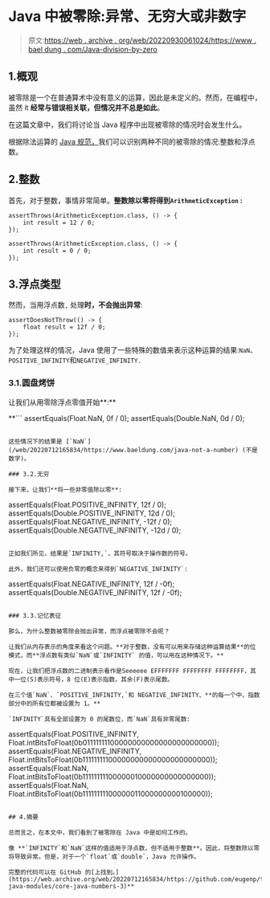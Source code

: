 # Java 中被零除:异常、无穷大或非数字

> 原文:[https://web . archive . org/web/20220930061024/https://www . bael dung . com/Java-division-by-zero](https://web.archive.org/web/20220930061024/https://www.baeldung.com/java-division-by-zero)

## 1.概观

被零除是一个在普通算术中没有意义的运算，因此是未定义的。然而，在编程中，虽然 it **经常与错误相关联，但情况并不总是如此**。

在这篇文章中，我们将讨论当 Java 程序中出现被零除的情况时会发生什么。

根据除法运算的 [Java 规范，](https://web.archive.org/web/20220712165834/https://docs.oracle.com/javase/specs/jls/se14/html/jls-15.html#jls-15.17.2)我们可以识别两种不同的被零除的情况:整数和浮点数。

## 2.整数

首先，对于整数，事情非常简单。**整数除以零将得到`ArithmeticException` :**

```
assertThrows(ArithmeticException.class, () -> {
    int result = 12 / 0;
});
```

```
assertThrows(ArithmeticException.class, () -> {
    int result = 0 / 0;
});
```

## 3.浮点类型

然而，当用浮点数`,` 处理**时，不会抛出异常**:

```
assertDoesNotThrow(() -> {
    float result = 12f / 0;
});
```

为了处理这样的情况，Java 使用了一些特殊的数值来表示这种运算的结果:`NaN`、`POSITIVE_INFINITY`和`NEGATIVE_INFINITY.`

### 3.1.圆盘烤饼

让我们从用零除浮点零值开始**:**

 **```
assertEquals(Float.NaN, 0f / 0);
assertEquals(Double.NaN, 0d / 0);
```

这些情况下的结果是 [`NaN`](/web/20220712165834/https://www.baeldung.com/java-not-a-number) (不是数字)。

### 3.2.无穷

接下来，让我们**将一些非零值除以零**:

```
assertEquals(Float.POSITIVE_INFINITY, 12f / 0);
assertEquals(Double.POSITIVE_INFINITY, 12d / 0);
assertEquals(Float.NEGATIVE_INFINITY, -12f / 0);
assertEquals(Double.NEGATIVE_INFINITY, -12d / 0);
```

正如我们所见，结果是`INFINITY,`，其符号取决于操作数的符号。

此外，我们还可以使用负零的概念来得到`NEGATIVE_INFINITY`:

```
assertEquals(Float.NEGATIVE_INFINITY, 12f / -0f);
assertEquals(Double.NEGATIVE_INFINITY, 12f / -0f);
```

### 3.3.记忆表征

那么，为什么整数被零除会抛出异常，而浮点被零除不会呢？

让我们从内存表示的角度来看这个问题。**对于整数，没有可以用来存储这种运算结果**的位模式，而**浮点数有类似`NaN`或`INFINITY` 的值，可以用在这种情况下。**

现在，让我们把浮点数的二进制表示看作是Seeeeee EFFFFFFF FFFFFFFF FFFFFFFF，其中一位(S)表示符号，8 位(E)表示指数，其余(F)表示尾数。

在三个值`NaN`、`POSITIVE_INFINITY,`和 NEGATIVE_INFINITY、**的每一个中，指数部分中的所有位都被设置为 1。**

`INFINITY`具有全部设置为 0 的尾数位，而`NaN`具有非零尾数:

```
assertEquals(Float.POSITIVE_INFINITY, Float.intBitsToFloat(0b01111111100000000000000000000000));
assertEquals(Float.NEGATIVE_INFINITY, Float.intBitsToFloat(0b11111111100000000000000000000000));
assertEquals(Float.NaN, Float.intBitsToFloat(0b11111111100000010000000000000000));
assertEquals(Float.NaN, Float.intBitsToFloat(0b11111111100000011000000000100000));
```

## 4.摘要

总而言之，在本文中，我们看到了被零除在 Java 中是如何工作的。

像 **`INFINITY`和`NaN`这样的值适用于浮点数，但不适用于整数**。因此，将整数除以零将导致异常。但是，对于一个`float`或`double`，Java 允许操作。

完整的代码可以在 GitHub 的[上找到。](https://web.archive.org/web/20220712165834/https://github.com/eugenp/tutorials/tree/master/core-java-modules/core-java-numbers-3)**